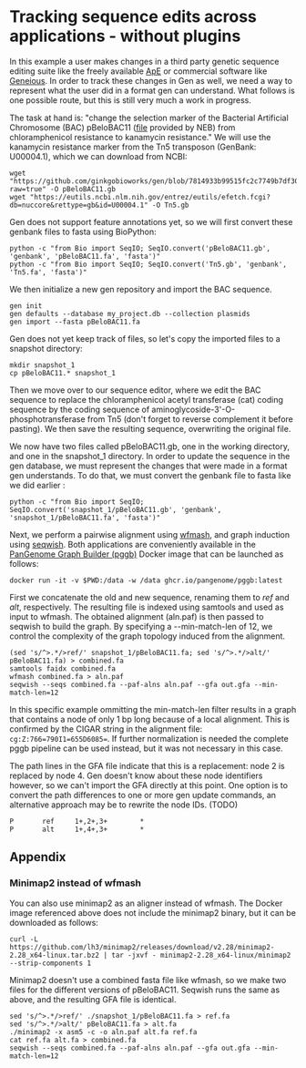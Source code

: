 # Tracking sequence edits across applications - without plugins

In this example a user makes changes in a third party genetic sequence editing suite like the freely available [ApE](https://jorgensen.biology.utah.edu/wayned/ape/) or commercial software like [Geneious](https://www.geneious.com/). In order to track these changes in Gen as well, we need a way to represent what the user did in a format gen can understand. What follows is one possible route, but this is still very much a work in progress.

The task at hand is: "change the selection marker of the Bacterial Artificial Chromosome (BAC) pBeloBAC11 ([file](./pBeloBAC11.gb) provided by NEB) from chloramphenicol resistance to kanamycin resistance." We will use the kanamycin resistance marker from the Tn5 transposon (GenBank: U00004.1), which we can download from NCBI:

```console
wget "https://github.com/ginkgobioworks/gen/blob/7814933b99515fc2c7749b7df3014cf438a4ddf9/examples/externally_edited_files/pBeloBAC11.gb?raw=true" -O pBeloBAC11.gb
wget "https://eutils.ncbi.nlm.nih.gov/entrez/eutils/efetch.fcgi?db=nuccore&rettype=gb&id=U00004.1" -O Tn5.gb
```

Gen does not support feature annotations yet, so we will first convert these genbank files to fasta using BioPython:
```console
python -c "from Bio import SeqIO; SeqIO.convert('pBeloBAC11.gb', 'genbank', 'pBeloBAC11.fa', 'fasta')"
python -c "from Bio import SeqIO; SeqIO.convert('Tn5.gb', 'genbank', 'Tn5.fa', 'fasta')"
```

We then initialize a new gen repository and import the BAC sequence.
```console
gen init
gen defaults --database my_project.db --collection plasmids
gen import --fasta pBeloBAC11.fa
```

Gen does not yet keep track of files, so let's copy the imported files to a snapshot directory:
```console
mkdir snapshot_1
cp pBeloBAC11.* snapshot_1
```

Then we move over to our sequence editor, where we edit the BAC sequence to replace the chloramphenicol acetyl transferase (cat) coding sequence by the coding sequence of aminoglycoside-3'-O-phosphotransferase from Tn5 (don't forget to reverse complement it before pasting). We then save the resulting sequence, overwriting the original file.

We now have two files called pBeloBAC11.gb, one in the working directory, and one in the snapshot_1 directory. In order to update the sequence in the gen database, we must represent the changes that were made in a format gen understands. To do that, we must convert the genbank file to fasta like we did earlier :
```console
python -c "from Bio import SeqIO; SeqIO.convert('snapshot_1/pBeloBAC11.gb', 'genbank', 'snapshot_1/pBeloBAC11.fa', 'fasta')"
```

Next, we perform a pairwise alignment using [wfmash](https://github.com/waveygang/wfmash), and graph induction using [seqwish](https://github.com/ekg/seqwish). Both applications are conveniently available in the [PanGenome Graph Builder (pggb)](https://github.com/pangenome/pggb) Docker image that can be launched as follows:

```console
docker run -it -v $PWD:/data -w /data ghcr.io/pangenome/pggb:latest
```

First we concatenate the old and new sequence, renaming them to _ref_ and _alt_, respectively. The resulting file is indexed using samtools and used as input to wfmash. The obtained alignment (aln.paf) is then passed to seqwish to build the graph. By specifying a --min-match-len of 12, we control the complexity of the graph topology induced from the alignment.

```console
(sed 's/^>.*/>ref/' snapshot_1/pBeloBAC11.fa; sed 's/^>.*/>alt/' pBeloBAC11.fa) > combined.fa
samtools faidx combined.fa
wfmash combined.fa > aln.paf
seqwish --seqs combined.fa --paf-alns aln.paf --gfa out.gfa --min-match-len=12
```

In this specific example ommitting the min-match-len filter results in a graph that contains a node of only 1 bp long because of a local alignment. This is confirmed by the CIGAR string in the alignment file: `cg:Z:766=790I1=655D6085=`. If further normalization is needed the complete pggb pipeline can be used instead, but it was not necessary in this case.

The path lines in the GFA file indicate that this is a replacement: node 2 is replaced by node 4. Gen doesn't know about these node identifiers however, so we can't import the GFA directly at this point. One option is to convert the path differences to one or more gen update commands, an alternative approach may be to rewrite the node IDs. (TODO) 
```
P       ref     1+,2+,3+        *
P       alt     1+,4+,3+        *
```

## Appendix
### Minimap2 instead of wfmash
You can also use minimap2 as an aligner instead of wfmash. The Docker image referenced above does not include the minimap2 binary, but it can be downloaded as follows:

```console
curl -L https://github.com/lh3/minimap2/releases/download/v2.28/minimap2-2.28_x64-linux.tar.bz2 | tar -jxvf - minimap2-2.28_x64-linux/minimap2 --strip-components 1
```

Minimap2 doesn't use a combined fasta file like wfmash, so we make two files for the different versions of pBeloBAC11. Seqwish runs the same as above, and the resulting GFA file is identical.

```console
sed 's/^>.*/>ref/' ./snapshot_1/pBeloBAC11.fa > ref.fa
sed 's/^>.*/>alt/' pBeloBAC11.fa > alt.fa
./minimap2 -x asm5 -c -o aln.paf alt.fa ref.fa
cat ref.fa alt.fa > combined.fa
seqwish --seqs combined.fa --paf-alns aln.paf --gfa out.gfa --min-match-len=12
```
